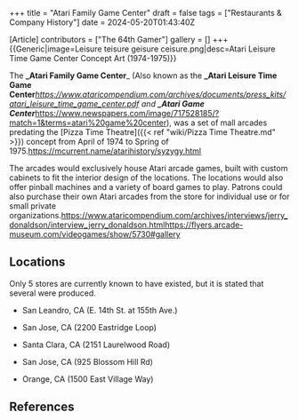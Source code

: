 +++
title = "Atari Family Game Center"
draft = false
tags = ["Restaurants & Company History"]
date = 2024-05-20T01:43:40Z

[Article]
contributors = ["The 64th Gamer"]
gallery = []
+++
{{Generic|image=Leisure teisure geisure ceisure.png|desc=Atari Leisure Time Game Center Concept Art (1974-1975)}}

The **_Atari Family Game Center**_ (Also known as the **_Atari Leisure Time Game Center**_<ref>https://www.ataricompendium.com/archives/documents/press_kits/atari_leisure_time_game_center.pdf</ref> and **_Atari Game Center**_<ref>https://www.newspapers.com/image/717528185/?match=1&terms=atari%20game%20center</ref>), was a set of mall arcades predating the [Pizza Time Theatre]({{< ref "wiki/Pizza Time Theatre.md" >}}) concept from April of 1974 to Spring of 1975.<ref>https://mcurrent.name/atarihistory/syzygy.html</ref>

The arcades would exclusively house Atari arcade games, built with custom cabinets to fit the interior design of the locations. The locations would also offer pinball machines and a variety of board games to play. Patrons could also purchase their own Atari arcades from the store for individual use or for small private organizations.<ref name=':0'>https://www.ataricompendium.com/archives/interviews/jerry_donaldson/interview_jerry_donaldson.html</ref><ref>https://flyers.arcade-museum.com/videogames/show/5730#gallery</ref>

## Locations ##
Only 5 stores are currently known to have existed, but it is stated that several were produced.<ref name=':0' />

* San Leandro, CA (E. 14th St. at 155th Ave.)
* San Jose, CA (2200 Eastridge Loop)

* Santa Clara, CA (2151 Laurelwood Road)
* San Jose, CA (925 Blossom Hill Rd)
* Orange, CA (1500 East Village Way)

## References ##
